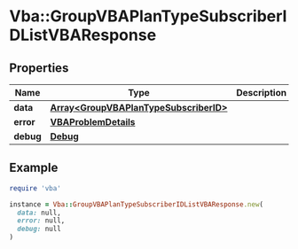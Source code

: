 # Vba::GroupVBAPlanTypeSubscriberIDListVBAResponse

## Properties

| Name | Type | Description | Notes |
| ---- | ---- | ----------- | ----- |
| **data** | [**Array&lt;GroupVBAPlanTypeSubscriberID&gt;**](GroupVBAPlanTypeSubscriberID.md) |  | [optional] |
| **error** | [**VBAProblemDetails**](VBAProblemDetails.md) |  | [optional] |
| **debug** | [**Debug**](Debug.md) |  | [optional] |

## Example

```ruby
require 'vba'

instance = Vba::GroupVBAPlanTypeSubscriberIDListVBAResponse.new(
  data: null,
  error: null,
  debug: null
)
```

